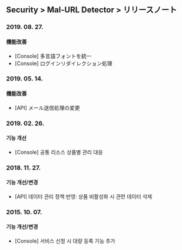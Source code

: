 ## Security > Mal-URL Detector > リリースノート

### 2019. 08. 27.

#### 機能改善
* [Console] 多言語フォントを統一
* [Console] ログインリダイレクション処理


### 2019. 05. 14.

#### 機能改善
* [API] メール送信処理の変更


### 2019. 02. 26.

#### 기능 개선
* [Console] 공통 리소스 상품별 관리 대응


### 2018. 11. 27.

#### 기능 개선/변경
* [API] 데이터 관리 정책 반영: 상품 비활성화 시 관련 데이터 삭제


### 2015. 10. 07.

#### 기능 개선/변경
* [Console] 서비스 신청 시 대량 등록 기능 추가
